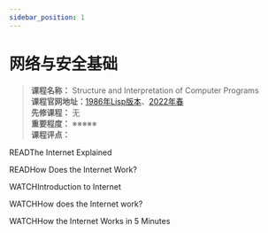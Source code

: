 ```yaml
---
sidebar_position: 1
---
```


# 网络与安全基础






>**课程名称：** Structure and Interpretation of Computer Programs  
**课程官网地址：**[1986年Lisp版本](https://inst.eecs.berkeley.edu/~cs61c/su21/)、[2022年春](https://cs61c.org/sp22/)  
**先修课程：** 无  
**重要程度：** ※※※※※  
**课程评点：** 

READThe Internet Explained

READHow Does the Internet Work?

WATCHIntroduction to Internet

WATCHHow does the Internet work?

WATCHHow the Internet Works in 5 Minutes


<Comment></Comment>
